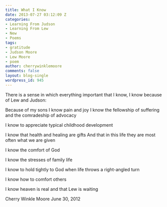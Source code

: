 ```yaml
---
title: What I Know
date: 2013-07-27 03:12:09 Z
categories:
- Learning From Judson
- Learning From Lew
- New
- Poems
tags:
- gratitude
- Judson Moore
- Lew Moore
- poem
author: cherrywinklemoore
comments: false
layout: blog-single
wordpress_id: 945
---
```


There is a sense in which everything important that I know, I know because of Lew and Judson:

Because of my sons I know pain and joy
I know the fellowship of suffering
and the comradeship of advocacy

I know to appreciate typical childhood development

I know that health and healing are gifts
And that in this life they are most often what we are given

I know the comfort of God

I know the stresses of family life

I know to hold tightly to God
when life throws a right-angled turn

I know how to comfort others

I know heaven is real and that Lew is waiting

Cherry Winkle Moore
June 30, 2012
